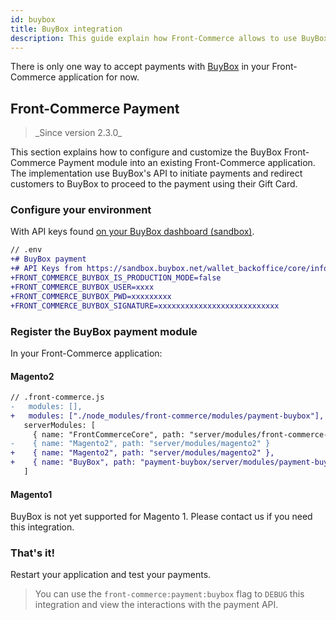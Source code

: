 ```yaml
---
id: buybox
title: BuyBox integration
description: This guide explain how Front-Commerce allows to use BuyBox in a headless commerce project.
---
```


There is only one way to accept payments with [BuyBox](https://www.buybox.net/) in your Front-Commerce application for now.

## Front-Commerce Payment

<blockquote class="feature--new">
_Since version 2.3.0_
</blockquote>

This section explains how to configure and customize the BuyBox Front-Commerce Payment module into an existing Front-Commerce application. The implementation use BuyBox's API to initiate payments and redirect customers to BuyBox to proceed to the payment using their Gift Card.

### Configure your environment

With API keys found [on your BuyBox dashboard (sandbox)](https://sandbox.buybox.net/wallet_backoffice/core/infos.php).

```diff
// .env
+# BuyBox payment
+# API Keys from https://sandbox.buybox.net/wallet_backoffice/core/infos.php
+FRONT_COMMERCE_BUYBOX_IS_PRODUCTION_MODE=false
+FRONT_COMMERCE_BUYBOX_USER=xxxx
+FRONT_COMMERCE_BUYBOX_PWD=xxxxxxxxx
+FRONT_COMMERCE_BUYBOX_SIGNATURE=xxxxxxxxxxxxxxxxxxxxxxxxxxx
```

### Register the BuyBox payment module

In your Front-Commerce application:

#### Magento2

```diff
// .front-commerce.js
-   modules: [],
+   modules: ["./node_modules/front-commerce/modules/payment-buybox"],
   serverModules: [
     { name: "FrontCommerceCore", path: "server/modules/front-commerce-core" },
-    { name: "Magento2", path: "server/modules/magento2" }
+    { name: "Magento2", path: "server/modules/magento2" },
+    { name: "BuyBox", path: "payment-buybox/server/modules/payment-buybox" }
   ]
```

#### Magento1

BuyBox is not yet supported for Magento 1. Please contact us if you need this integration.

### That's it!

Restart your application and test your payments.

> You can use the `front-commerce:payment:buybox` flag to `DEBUG` this integration and view the interactions with the payment API.

